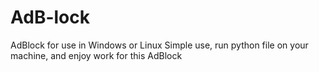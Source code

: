 # AdB-lock
AdBlock for use in Windows or Linux
Simple use, run python file on your machine, and enjoy work for this AdBlock
